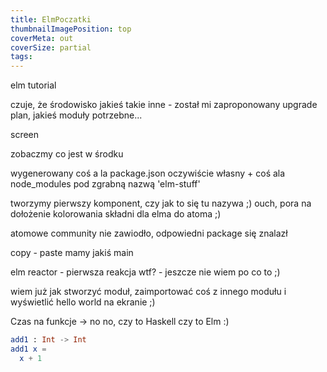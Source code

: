 ```yaml
---
title: ElmPoczatki
thumbnailImagePosition: top
coverMeta: out
coverSize: partial
tags:
---
```


elm tutorial

czuje, że środowisko jakieś takie inne - został mi zaproponowany upgrade plan, jakieś moduły potrzebne...

screen

zobaczmy co jest w środku

wygenerowany coś a la package.json oczywiście własny + coś ala node_modules pod zgrabną nazwą 'elm-stuff'

tworzymy pierwszy komponent, czy jak to się tu nazywa ;)
ouch, pora na dołożenie kolorowania składni dla elma do atoma ;)

atomowe community nie zawiodło, odpowiedni package się znalazł

copy - paste mamy jakiś main

elm reactor - pierwsza reakcja wtf? - jeszcze nie wiem po co to ;)

wiem już jak stworzyć moduł, zaimportować coś z innego modułu i wyświetlić hello world na ekranie ;)

Czas na funkcje -> no no, czy to Haskell czy to Elm :)

```elm
add1 : Int -> Int
add1 x =
  x + 1

```
